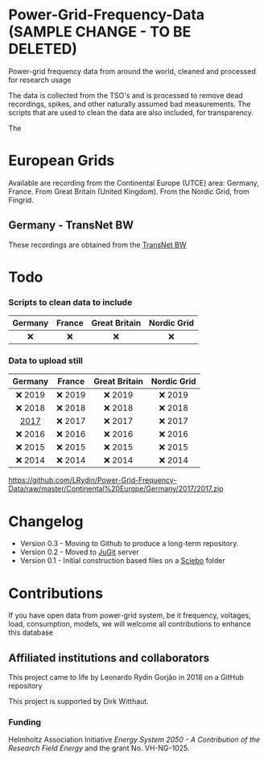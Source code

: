 # Power-Grid-Frequency-Data (SAMPLE CHANGE - TO BE DELETED)

Power-grid frequency data from around the world, cleaned and processed for research usage

The data is collected from the TSO's and is processed to remove dead recordings, spikes, and other naturally assumed bad measurements. The scripts that are used to clean the data are also included, for transparency.

The

# European Grids

Available are recording from the Continental Europe (UTCE) area: Germany, France.
From Great Britain (United Kingdom). From the Nordic Grid, from Fingrid.

## Germany - TransNet BW

These recordings are obtained from the [TransNet BW](https://www.transnetbw.com/en/energy-market/ancillary-services/control-reserve-demand-activation)

# Todo

### Scripts to clean data to include

| Germany | France | Great Britain | Nordic Grid |
| :-----: | :----: | :-----------: | :---------: |
|   :x:   |  :x:   |      :x:      |     :x:     |

### Data to upload still

|                          Germany                          |  France  | Great Britain | Nordic Grid |
| :-------------------------------------------------------: | :------: | :-----------: | :---------: |
|                         :x: 2019                          | :x: 2019 |   :x: 2019    |  :x: 2019   |
|                         :x: 2018                          | :x: 2018 |   :x: 2018    |  :x: 2018   |
| [2017](__web__Continental%20Europe/Germany/2017/2017.zip) | :x: 2017 |   :x: 2017    |  :x: 2017   |
|                         :x: 2016                          | :x: 2016 |   :x: 2016    |  :x: 2016   |
|                         :x: 2015                          | :x: 2015 |   :x: 2015    |  :x: 2015   |
|                         :x: 2014                          | :x: 2014 |   :x: 2014    |  :x: 2014   |

https://github.com/LRydin/Power-Grid-Frequency-Data/raw/master/Continental%20Europe/Germany/2017/2017.zip

# Changelog

- Version 0.3 - Moving to Github to produce a long-term repository.
- Version 0.2 - Moved to [JuGit](https://jugit.fz-juelich.de/) server
- Version 0.1 - Initial construction based files on a [Sciebo](https://www.sciebo.de/) folder

# Contributions

If you have open data from power-grid system, be it frequency, voltages, load, consumption, models, we will welcome all contributions to enhance this database

## Affiliated institutions and collaborators

This project came to life by Leonardo Rydin Gorjão in 2018 on a GitHub repository

This project is supported by Dirk Witthaut.

### Funding

Helmholtz Association Initiative _Energy System 2050 - A Contribution of the Research Field Energy_ and the grant No. VH-NG-1025.
